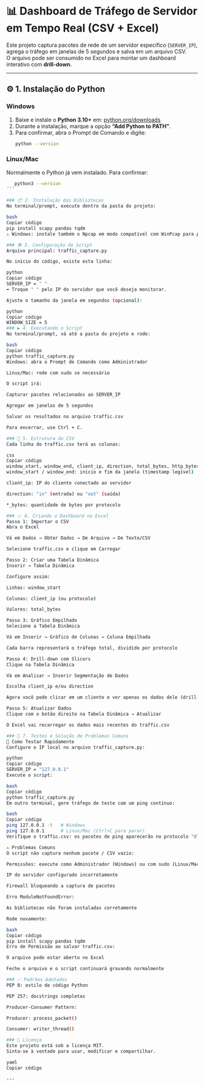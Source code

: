 
# 📊 Dashboard de Tráfego de Servidor em Tempo Real (CSV + Excel)

Este projeto captura pacotes de rede de um servidor específico (`SERVER_IP`), agrega o tráfego em janelas de 5 segundos e salva em um arquivo CSV.  
O arquivo pode ser consumido no Excel para montar um dashboard interativo com **drill-down**.

---

## ⚙️ 1. Instalação do Python

### Windows
1. Baixe e instale o **Python 3.10+** em: [python.org/downloads](https://www.python.org/downloads)
2. Durante a instalação, marque a opção **“Add Python to PATH”**.
3. Para confirmar, abra o Prompt de Comando e digite:
   ```bash
   python --version
### Linux/Mac
Normalmente o Python já vem instalado. Para confirmar:
```bash
   python3 --version
´´´
   
### 📦 2. Instalação das Bibliotecas
No terminal/prompt, execute dentro da pasta do projeto:

bash
Copiar código
pip install scapy pandas tqdm
⚠️ Windows: instale também o Npcap em modo compatível com WinPcap para permitir captura de pacotes.

### 🛠️ 3. Configuração do Script
Arquivo principal: traffic_capture.py

No início do código, existe esta linha:

python
Copiar código
SERVER_IP = " "
➡️ Troque " " pelo IP do servidor que você deseja monitorar.

Ajuste o tamanho da janela em segundos (opcional):

python
Copiar código
WINDOW_SIZE = 5
### ▶️ 4. Executando o Script
No terminal/prompt, vá até a pasta do projeto e rode:

bash
Copiar código
python traffic_capture.py
Windows: abra o Prompt de Comando como Administrador

Linux/Mac: rode com sudo se necessário

O script irá:

Capturar pacotes relacionados ao SERVER_IP

Agregar em janelas de 5 segundos

Salvar os resultados no arquivo traffic.csv

Para encerrar, use Ctrl + C.

### 📂 5. Estrutura do CSV
Cada linha do traffic.csv terá as colunas:

css
Copiar código
window_start, window_end, client_ip, direction, total_bytes, http_bytes, ftp_bytes, tcp_bytes, udp_bytes, other_bytes
window_start / window_end: início e fim da janela (timestamp legível)

client_ip: IP do cliente conectado ao servidor

direction: "in" (entrada) ou "out" (saída)

*_bytes: quantidade de bytes por protocolo

### 📈 6. Criando o Dashboard no Excel
Passo 1: Importar o CSV
Abra o Excel

Vá em Dados → Obter Dados → De Arquivo → De Texto/CSV

Selecione traffic.csv e clique em Carregar

Passo 2: Criar uma Tabela Dinâmica
Inserir → Tabela Dinâmica

Configure assim:

Linhas: window_start

Colunas: client_ip (ou protocolo)

Valores: total_bytes

Passo 3: Gráfico Empilhado
Selecione a Tabela Dinâmica

Vá em Inserir → Gráfico de Colunas → Coluna Empilhada

Cada barra representará o tráfego total, dividido por protocolo

Passo 4: Drill-down com Slicers
Clique na Tabela Dinâmica

Vá em Analisar → Inserir Segmentação de Dados

Escolha client_ip e/ou direction

Agora você pode clicar em um cliente e ver apenas os dados dele (drill-down)

Passo 5: Atualizar Dados
Clique com o botão direito na Tabela Dinâmica → Atualizar

O Excel vai recarregar os dados mais recentes do traffic.csv

### 🧪 7. Testes e Solução de Problemas Comuns
🔹 Como Testar Rapidamente
Configure o IP local no arquivo traffic_capture.py:

python
Copiar código
SERVER_IP = "127.0.0.1"
Execute o script:

bash
Copiar código
python traffic_capture.py
Em outro terminal, gere tráfego de teste com um ping contínuo:

bash
Copiar código
ping 127.0.0.1 -t   # Windows
ping 127.0.0.1      # Linux/Mac (Ctrl+C para parar)
Verifique o traffic.csv: os pacotes de ping aparecerão no protocolo "OTHER"

⚠️ Problemas Comuns
O script não captura nenhum pacote / CSV vazio:

Permissões: execute como Administrador (Windows) ou com sudo (Linux/Mac)

IP do servidor configurado incorretamente

Firewall bloqueando a captura de pacotes

Erro ModuleNotFoundError:

As bibliotecas não foram instaladas corretamente

Rode novamente:

bash
Copiar código
pip install scapy pandas tqdm
Erro de Permissão ao salvar traffic.csv:

O arquivo pode estar aberto no Excel

Feche o arquivo e o script continuará gravando normalmente

### ✅ Padrões Adotados
PEP 8: estilo de código Python

PEP 257: docstrings completas

Producer-Consumer Pattern:

Producer: process_packet()

Consumer: writer_thread()

### 📜 Licença
Este projeto está sob a licença MIT.
Sinta-se à vontade para usar, modificar e compartilhar.

yaml
Copiar código

---










